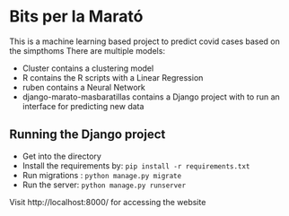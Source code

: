 # Bits per la Marató 
This is a machine learning based project to predict covid cases based on the simpthoms 
There are multiple models:

- Cluster contains a clustering model
- R contains the R scripts with a Linear Regression
- ruben contains a Neural Network
- django-marato-masbaratillas contains a Django project with to run an interface for predicting new data

## Running the Django project
- Get into the directory
- Install the requirements by: `pip install -r requirements.txt`
- Run migrations : `python manage.py migrate`
- Run the server: `python manage.py runserver`

Visit http://localhost:8000/ for accessing the website


